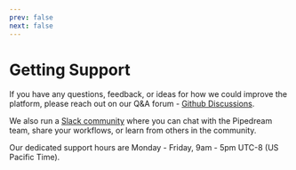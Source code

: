 ```yaml
---
prev: false
next: false
---
```


# Getting Support

If you have any questions, feedback, or ideas for how we could improve the platform, please reach out on our Q&A forum - [Github Discussions](https://github.com/PipedreamHQ/pipedream/discussions).

We also run a [Slack community](https://join.slack.com/t/pipedream-users/shared_invite/zt-ernlymsn-UHfPg~Dfp08uGkAd8dpkww) where you can chat with the Pipedream team, share your workflows, or learn from others in the community.

Our dedicated support hours are Monday - Friday, 9am - 5pm UTC-8 (US Pacific Time).
